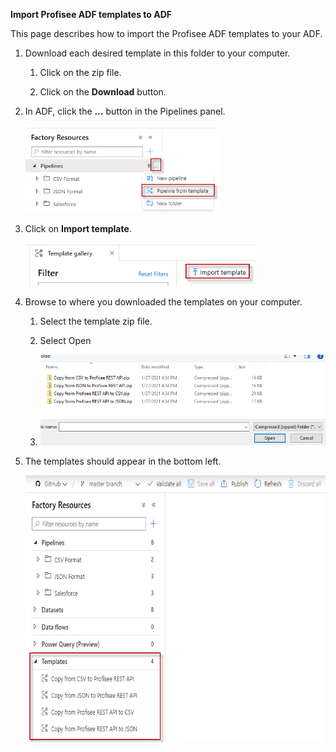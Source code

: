 **Import Profisee ADF templates to ADF**

This page describes how to import the Profisee ADF templates to your ADF.

1.  Download each desired template in this folder to your computer.

    1.  Click on the zip file.

    2.  Click on the **Download** button.

2.  In ADF, click the **…** button in the Pipelines panel.

    <img src="./media/image1.png" style="width:3.224in;height:1.4577in" />

3.  Click on **Import template**.

    <img src="./media/image2.png" style="width:3.84199in;height:0.72397in" />

4.  Browse to where you downloaded the templates on your computer.

    1.  Select the template zip file.

    2.  Select Open

    3.  <img src="./media/image3.png" style="width:4.856in;height:1.50816in" />

5.  The templates should appear in the bottom left.

    <img src="./media/image4.png" style="width:6.5in;height:4.44931in" />
